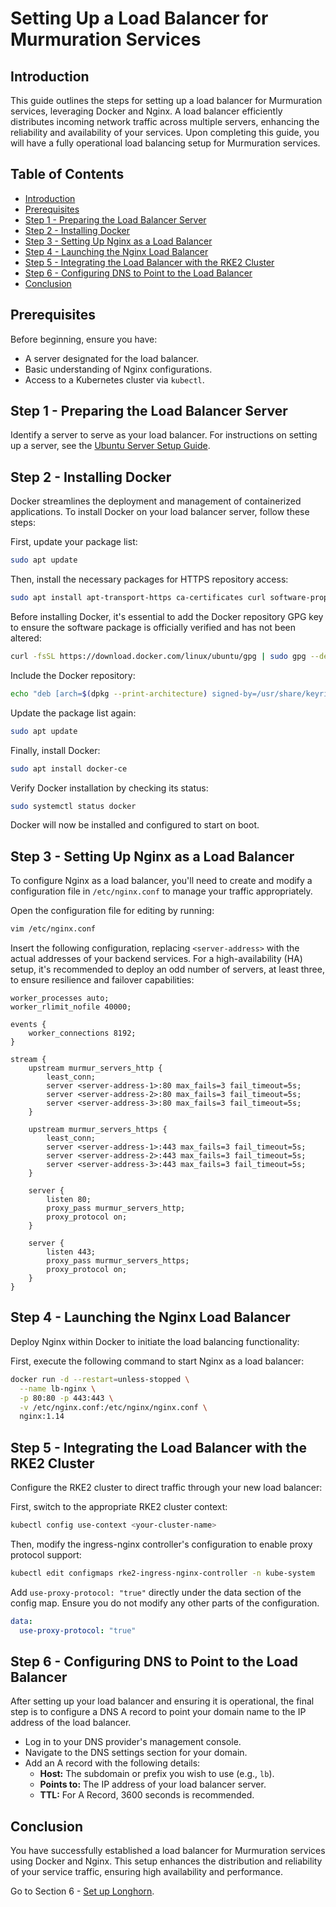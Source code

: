 # Setting Up a Load Balancer for Murmuration Services

## Introduction

This guide outlines the steps for setting up a load balancer for Murmuration services, leveraging Docker and Nginx. A load balancer efficiently distributes incoming network traffic across multiple servers, enhancing the reliability and availability of your services. Upon completing this guide, you will have a fully operational load balancing setup for Murmuration services.

## Table of Contents

- [Introduction](#introduction)
- [Prerequisites](#prerequisites)
- [Step 1 - Preparing the Load Balancer Server](#step-1---preparing-the-load-balancer-server)
- [Step 2 - Installing Docker](#step-2---installing-docker)
- [Step 3 - Setting Up Nginx as a Load Balancer](#step-3---setting-up-nginx-as-a-load-balancer)
- [Step 4 - Launching the Nginx Load Balancer](#step-4---launching-the-nginx-load-balancer)
- [Step 5 - Integrating the Load Balancer with the RKE2 Cluster](#step-5---integrating-the-load-balancer-with-the-rke2-cluster)
- [Step 6 - Configuring DNS to Point to the Load Balancer](#step-6---configuring-dns-to-point-to-the-load-balancer)
- [Conclusion](#conclusion)

## Prerequisites

Before beginning, ensure you have:

- A server designated for the load balancer.
- Basic understanding of Nginx configurations.
- Access to a Kubernetes cluster via `kubectl`.

## Step 1 - Preparing the Load Balancer Server

Identify a server to serve as your load balancer. For instructions on setting up a server, see the [Ubuntu Server Setup Guide](../01-setup-ubuntu/README.md).

## Step 2 - Installing Docker

Docker streamlines the deployment and management of containerized applications. To install Docker on your load balancer server, follow these steps:

First, update your package list:

```bash
sudo apt update
```

Then, install the necessary packages for HTTPS repository access:

```bash
sudo apt install apt-transport-https ca-certificates curl software-properties-common
```

Before installing Docker, it's essential to add the Docker repository GPG key to ensure the software package is officially verified and has not been altered:

```bash
curl -fsSL https://download.docker.com/linux/ubuntu/gpg | sudo gpg --dearmor -o /usr/share/keyrings/docker-archive-keyring.gpg
```

Include the Docker repository:

```bash
echo "deb [arch=$(dpkg --print-architecture) signed-by=/usr/share/keyrings/docker-archive-keyring.gpg] https://download.docker.com/linux/ubuntu $(lsb_release -cs) stable" | sudo tee /etc/apt/sources.list.d/docker.list > /dev/null
```

Update the package list again:

```bash
sudo apt update
```

Finally, install Docker:

```bash
sudo apt install docker-ce
```

Verify Docker installation by checking its status:

```bash
sudo systemctl status docker
```

Docker will now be installed and configured to start on boot.

## Step 3 - Setting Up Nginx as a Load Balancer

To configure Nginx as a load balancer, you'll need to create and modify a configuration file in `/etc/nginx.conf` to manage your traffic appropriately.

Open the configuration file for editing by running:

```bash
vim /etc/nginx.conf
```

Insert the following configuration, replacing `<server-address>` with the actual addresses of your backend services. For a high-availability (HA) setup, it's recommended to deploy an odd number of servers, at least three, to ensure resilience and failover capabilities:

```nginx
worker_processes auto;
worker_rlimit_nofile 40000;

events {
    worker_connections 8192;
}

stream {
    upstream murmur_servers_http {
        least_conn;
        server <server-address-1>:80 max_fails=3 fail_timeout=5s;
        server <server-address-2>:80 max_fails=3 fail_timeout=5s;
        server <server-address-3>:80 max_fails=3 fail_timeout=5s;
    }

    upstream murmur_servers_https {
        least_conn;
        server <server-address-1>:443 max_fails=3 fail_timeout=5s;
        server <server-address-2>:443 max_fails=3 fail_timeout=5s;
        server <server-address-3>:443 max_fails=3 fail_timeout=5s;
    }

    server {
        listen 80;
        proxy_pass murmur_servers_http;
        proxy_protocol on;
    }

    server {
        listen 443;
        proxy_pass murmur_servers_https;
        proxy_protocol on;
    }
}
```

## Step 4 - Launching the Nginx Load Balancer

Deploy Nginx within Docker to initiate the load balancing functionality:

First, execute the following command to start Nginx as a load balancer:

```bash
docker run -d --restart=unless-stopped \
  --name lb-nginx \
  -p 80:80 -p 443:443 \
  -v /etc/nginx.conf:/etc/nginx/nginx.conf \
  nginx:1.14
```

## Step 5 - Integrating the Load Balancer with the RKE2 Cluster

Configure the RKE2 cluster to direct traffic through your new load balancer:

First, switch to the appropriate RKE2 cluster context:

```bash
kubectl config use-context <your-cluster-name>
```

Then, modify the ingress-nginx controller's configuration to enable proxy protocol support:

```bash
kubectl edit configmaps rke2-ingress-nginx-controller -n kube-system
```

Add `use-proxy-protocol: "true"` directly under the data section of the config map. Ensure you do not modify any other parts of the configuration.

```yaml
data:
  use-proxy-protocol: "true"
```

## Step 6 - Configuring DNS to Point to the Load Balancer

After setting up your load balancer and ensuring it is operational, the final step is to configure a DNS A record to point your domain name to the IP address of the load balancer.

- Log in to your DNS provider's management console.
- Navigate to the DNS settings section for your domain.
- Add an A record with the following details:
  - **Host:** The subdomain or prefix you wish to use (e.g., `lb`).
  - **Points to:** The IP address of your load balancer server.
  - **TTL:** For A Record, 3600 seconds is recommended.

## Conclusion

You have successfully established a load balancer for Murmuration services using Docker and Nginx. This setup enhances the distribution and reliability of your service traffic, ensuring high availability and performance.

Go to Section 6 - [Set up Longhorn](../06-setup-longhorn/README.md).
